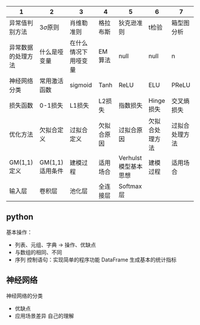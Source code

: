 | 1  |  2 | 3 | 4 | 5 | 6 | 7 |
| ------------- | ---- | --------- | --------- | --------- |--------- |--------- |
| 异常值判别方法 | 3$\sigma$原则 | 肖维勒准则 | 格拉布斯 | 狄克逊准则 | t检验 | 箱型图分析 | 
| 异常数据的处理方法 | 什么是哑变量 | 在什么情况下用哑变量 | EM算法 | null | null | n | 
| 神经网络分类 | 常用激活函数 | sigmoid | Tanh | ReLU | ELU | PReLU | 
| 损失函数 | 0-1损失 | L1损失 |  L2损失 | 指数损失 | Hinge损失 | 交叉熵损失 |
| 优化方法 | 欠拟合定义 | 过拟合定义 | 欠拟合原因 | 过拟合原因 |欠拟合处理方法 | 过拟合处理方法 | 
| GM(1,1)定义 | GM(1,1)适用条件 | 建模过程 | 适用场合 | Verhulst模型基本思想 | 建模过程 | 适用场合 | 
| 输入层 | 卷积层 | 池化层 | 全连接层 | Softmax层 |

## python
基本操作：
- 列表、元组、字典  $\rightarrow$ 操作、优缺点
- 与数组的相同、不同
- 序列
控制语句：实现简单的程序功能
DataFrame 生成基本的统计指标

## 神经网络
神经网络的分类
- 优缺点
- 应用场景差异
自己的理解

